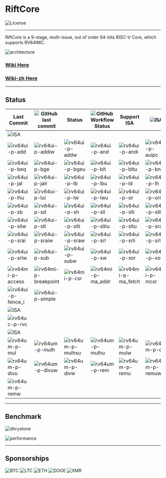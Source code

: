 # RiftCore

![License](https://img.shields.io/github/license/whutddk/RiftCore)



--------------------------------------------

RiftCore is a 9-stage, multi-issue, out of order 64-bits RISC-V Core, which supports RV64IMC.

![architecture](./doc/riftCore%20micro-architecture.png)



### [Wiki Here](https://github.com/whutddk/RiftCore/wiki)
### [Wiki-zh Here](https://gitee.com/whutddk/rift-core/wikis/)


------------------------------------

## Status

|Last Commit|![GitHub last commit](https://img.shields.io/github/last-commit/whutddk/RiftCore)|Status|![GitHub Workflow Status](https://img.shields.io/github/workflow/status/whutddk/RiftCore/CI)|Support ISA|![ISA](https://img.shields.io/badge/ISA-RV64IMC-yellowgreen)|
| --- | --- | --- | --- | --- | --- |
|![ISA](https://img.shields.io/badge/ISA-RV64I-yellowgreen)|
|![rv64ui-p-add](https://img.shields.io/endpoint?style=plastic&url=https%3A%2F%2Fraw.githubusercontent.com%2Fwhutddk%2FRiftCore%2Fgh-pages%2Fdata%2Frv64ui-p-add.json)|![rv64ui-p-addiw](https://img.shields.io/endpoint?style=plastic&url=https%3A%2F%2Fraw.githubusercontent.com%2Fwhutddk%2FRiftCore%2Fgh-pages%2Fdata%2Frv64ui-p-addiw.json)|![rv64ui-p-addw](https://img.shields.io/endpoint?style=plastic&url=https%3A%2F%2Fraw.githubusercontent.com%2Fwhutddk%2FRiftCore%2Fgh-pages%2Fdata%2Frv64ui-p-addw.json)|![rv64ui-p-and](https://img.shields.io/endpoint?style=plastic&url=https%3A%2F%2Fraw.githubusercontent.com%2Fwhutddk%2FRiftCore%2Fgh-pages%2Fdata%2Frv64ui-p-and.json)|![rv64ui-p-andi](https://img.shields.io/endpoint?style=plastic&url=https%3A%2F%2Fraw.githubusercontent.com%2Fwhutddk%2FRiftCore%2Fgh-pages%2Fdata%2Frv64ui-p-andi.json)|![rv64ui-p-auipc](https://img.shields.io/endpoint?style=plastic&url=https%3A%2F%2Fraw.githubusercontent.com%2Fwhutddk%2FRiftCore%2Fgh-pages%2Fdata%2Frv64ui-p-auipc.json)|
|![rv64ui-p-beq](https://img.shields.io/endpoint?style=plastic&url=https%3A%2F%2Fraw.githubusercontent.com%2Fwhutddk%2FRiftCore%2Fgh-pages%2Fdata%2Frv64ui-p-beq.json)|![rv64ui-p-bge](https://img.shields.io/endpoint?style=plastic&url=https%3A%2F%2Fraw.githubusercontent.com%2Fwhutddk%2FRiftCore%2Fgh-pages%2Fdata%2Frv64ui-p-bge.json)|![rv64ui-p-bgeu](https://img.shields.io/endpoint?style=plastic&url=https%3A%2F%2Fraw.githubusercontent.com%2Fwhutddk%2FRiftCore%2Fgh-pages%2Fdata%2Frv64ui-p-bgeu.json)|![rv64ui-p-blt](https://img.shields.io/endpoint?style=plastic&url=https%3A%2F%2Fraw.githubusercontent.com%2Fwhutddk%2FRiftCore%2Fgh-pages%2Fdata%2Frv64ui-p-blt.json)|![rv64ui-p-bltu](https://img.shields.io/endpoint?style=plastic&url=https%3A%2F%2Fraw.githubusercontent.com%2Fwhutddk%2FRiftCore%2Fgh-pages%2Fdata%2Frv64ui-p-bltu.json)|![rv64ui-p-bne](https://img.shields.io/endpoint?style=plastic&url=https%3A%2F%2Fraw.githubusercontent.com%2Fwhutddk%2FRiftCore%2Fgh-pages%2Fdata%2Frv64ui-p-bne.json)|
|![rv64ui-p-jal](https://img.shields.io/endpoint?style=plastic&url=https%3A%2F%2Fraw.githubusercontent.com%2Fwhutddk%2FRiftCore%2Fgh-pages%2Fdata%2Frv64ui-p-jal.json)|![rv64ui-p-jalr](https://img.shields.io/endpoint?style=plastic&url=https%3A%2F%2Fraw.githubusercontent.com%2Fwhutddk%2FRiftCore%2Fgh-pages%2Fdata%2Frv64ui-p-jalr.json)|![rv64ui-p-lb](https://img.shields.io/endpoint?style=plastic&url=https%3A%2F%2Fraw.githubusercontent.com%2Fwhutddk%2FRiftCore%2Fgh-pages%2Fdata%2Frv64ui-p-lb.json)|![rv64ui-p-lbu](https://img.shields.io/endpoint?style=plastic&url=https%3A%2F%2Fraw.githubusercontent.com%2Fwhutddk%2FRiftCore%2Fgh-pages%2Fdata%2Frv64ui-p-lbu.json)|![rv64ui-p-ld](https://img.shields.io/endpoint?style=plastic&url=https%3A%2F%2Fraw.githubusercontent.com%2Fwhutddk%2FRiftCore%2Fgh-pages%2Fdata%2Frv64ui-p-ld.json)|![rv64ui-p-lh](https://img.shields.io/endpoint?style=plastic&url=https%3A%2F%2Fraw.githubusercontent.com%2Fwhutddk%2FRiftCore%2Fgh-pages%2Fdata%2Frv64ui-p-lh.json)|
|![rv64ui-p-lhu](https://img.shields.io/endpoint?style=plastic&url=https%3A%2F%2Fraw.githubusercontent.com%2Fwhutddk%2FRiftCore%2Fgh-pages%2Fdata%2Frv64ui-p-lhu.json)|![rv64ui-p-lui](https://img.shields.io/endpoint?style=plastic&url=https%3A%2F%2Fraw.githubusercontent.com%2Fwhutddk%2FRiftCore%2Fgh-pages%2Fdata%2Frv64ui-p-lui.json)|![rv64ui-p-lw](https://img.shields.io/endpoint?style=plastic&url=https%3A%2F%2Fraw.githubusercontent.com%2Fwhutddk%2FRiftCore%2Fgh-pages%2Fdata%2Frv64ui-p-lw.json)|![rv64ui-p-lwu](https://img.shields.io/endpoint?style=plastic&url=https%3A%2F%2Fraw.githubusercontent.com%2Fwhutddk%2FRiftCore%2Fgh-pages%2Fdata%2Frv64ui-p-lwu.json)|![rv64ui-p-or](https://img.shields.io/endpoint?style=plastic&url=https%3A%2F%2Fraw.githubusercontent.com%2Fwhutddk%2FRiftCore%2Fgh-pages%2Fdata%2Frv64ui-p-or.json)|![rv64ui-p-ori](https://img.shields.io/endpoint?style=plastic&url=https%3A%2F%2Fraw.githubusercontent.com%2Fwhutddk%2FRiftCore%2Fgh-pages%2Fdata%2Frv64ui-p-ori.json)|
|![rv64ui-p-sb](https://img.shields.io/endpoint?style=plastic&url=https%3A%2F%2Fraw.githubusercontent.com%2Fwhutddk%2FRiftCore%2Fgh-pages%2Fdata%2Frv64ui-p-sb.json)|![rv64ui-p-sd](https://img.shields.io/endpoint?style=plastic&url=https%3A%2F%2Fraw.githubusercontent.com%2Fwhutddk%2FRiftCore%2Fgh-pages%2Fdata%2Frv64ui-p-sd.json)|![rv64ui-p-sh](https://img.shields.io/endpoint?style=plastic&url=https%3A%2F%2Fraw.githubusercontent.com%2Fwhutddk%2FRiftCore%2Fgh-pages%2Fdata%2Frv64ui-p-sh.json)|![rv64ui-p-sll](https://img.shields.io/endpoint?style=plastic&url=https%3A%2F%2Fraw.githubusercontent.com%2Fwhutddk%2FRiftCore%2Fgh-pages%2Fdata%2Frv64ui-p-sll.json)|![rv64ui-p-slli](https://img.shields.io/endpoint?style=plastic&url=https%3A%2F%2Fraw.githubusercontent.com%2Fwhutddk%2FRiftCore%2Fgh-pages%2Fdata%2Frv64ui-p-slli.json)|![rv64ui-p-slliw](https://img.shields.io/endpoint?style=plastic&url=https%3A%2F%2Fraw.githubusercontent.com%2Fwhutddk%2FRiftCore%2Fgh-pages%2Fdata%2Frv64ui-p-slliw.json)|
|![rv64ui-p-sllw](https://img.shields.io/endpoint?style=plastic&url=https%3A%2F%2Fraw.githubusercontent.com%2Fwhutddk%2FRiftCore%2Fgh-pages%2Fdata%2Frv64ui-p-sllw.json)|![rv64ui-p-slt](https://img.shields.io/endpoint?style=plastic&url=https%3A%2F%2Fraw.githubusercontent.com%2Fwhutddk%2FRiftCore%2Fgh-pages%2Fdata%2Frv64ui-p-slt.json)|![rv64ui-p-slti](https://img.shields.io/endpoint?style=plastic&url=https%3A%2F%2Fraw.githubusercontent.com%2Fwhutddk%2FRiftCore%2Fgh-pages%2Fdata%2Frv64ui-p-slti.json)|![rv64ui-p-sltiu](https://img.shields.io/endpoint?style=plastic&url=https%3A%2F%2Fraw.githubusercontent.com%2Fwhutddk%2FRiftCore%2Fgh-pages%2Fdata%2Frv64ui-p-sltiu.json)|![rv64ui-p-sltu](https://img.shields.io/endpoint?style=plastic&url=https%3A%2F%2Fraw.githubusercontent.com%2Fwhutddk%2FRiftCore%2Fgh-pages%2Fdata%2Frv64ui-p-sltu.json)|![rv64ui-p-sra](https://img.shields.io/endpoint?style=plastic&url=https%3A%2F%2Fraw.githubusercontent.com%2Fwhutddk%2FRiftCore%2Fgh-pages%2Fdata%2Frv64ui-p-sra.json)|
|![rv64ui-p-srai](https://img.shields.io/endpoint?style=plastic&url=https%3A%2F%2Fraw.githubusercontent.com%2Fwhutddk%2FRiftCore%2Fgh-pages%2Fdata%2Frv64ui-p-srai.json)|![rv64ui-p-sraiw](https://img.shields.io/endpoint?style=plastic&url=https%3A%2F%2Fraw.githubusercontent.com%2Fwhutddk%2FRiftCore%2Fgh-pages%2Fdata%2Frv64ui-p-sraiw.json)|![rv64ui-p-sraw](https://img.shields.io/endpoint?style=plastic&url=https%3A%2F%2Fraw.githubusercontent.com%2Fwhutddk%2FRiftCore%2Fgh-pages%2Fdata%2Frv64ui-p-sraw.json)|![rv64ui-p-srl](https://img.shields.io/endpoint?style=plastic&url=https%3A%2F%2Fraw.githubusercontent.com%2Fwhutddk%2FRiftCore%2Fgh-pages%2Fdata%2Frv64ui-p-srl.json)|![rv64ui-p-srli](https://img.shields.io/endpoint?style=plastic&url=https%3A%2F%2Fraw.githubusercontent.com%2Fwhutddk%2FRiftCore%2Fgh-pages%2Fdata%2Frv64ui-p-srli.json)|![rv64ui-p-srliw](https://img.shields.io/endpoint?style=plastic&url=https%3A%2F%2Fraw.githubusercontent.com%2Fwhutddk%2FRiftCore%2Fgh-pages%2Fdata%2Frv64ui-p-srliw.json)|
|![rv64ui-p-srlw](https://img.shields.io/endpoint?style=plastic&url=https%3A%2F%2Fraw.githubusercontent.com%2Fwhutddk%2FRiftCore%2Fgh-pages%2Fdata%2Frv64ui-p-srlw.json)|![rv64ui-p-sub](https://img.shields.io/endpoint?style=plastic&url=https%3A%2F%2Fraw.githubusercontent.com%2Fwhutddk%2FRiftCore%2Fgh-pages%2Fdata%2Frv64ui-p-sub.json)|![rv64ui-p-subw](https://img.shields.io/endpoint?style=plastic&url=https%3A%2F%2Fraw.githubusercontent.com%2Fwhutddk%2FRiftCore%2Fgh-pages%2Fdata%2Frv64ui-p-subw.json)|![rv64ui-p-sw](https://img.shields.io/endpoint?style=plastic&url=https%3A%2F%2Fraw.githubusercontent.com%2Fwhutddk%2FRiftCore%2Fgh-pages%2Fdata%2Frv64ui-p-sw.json)|![rv64ui-p-xor](https://img.shields.io/endpoint?style=plastic&url=https%3A%2F%2Fraw.githubusercontent.com%2Fwhutddk%2FRiftCore%2Fgh-pages%2Fdata%2Frv64ui-p-xor.json)|![rv64ui-p-xori](https://img.shields.io/endpoint?style=plastic&url=https%3A%2F%2Fraw.githubusercontent.com%2Fwhutddk%2FRiftCore%2Fgh-pages%2Fdata%2Frv64ui-p-xori.json)|
|![rv64mi-p-access](https://img.shields.io/endpoint?style=plastic&url=https%3A%2F%2Fraw.githubusercontent.com%2Fwhutddk%2FRiftCore%2Fgh-pages%2Fdata%2Frv64mi-p-access.json)|![rv64mi-p-breakpoint](https://img.shields.io/endpoint?style=plastic&url=https%3A%2F%2Fraw.githubusercontent.com%2Fwhutddk%2FRiftCore%2Fgh-pages%2Fdata%2Frv64mi-p-breakpoint.json)|![rv64mi-p-csr](https://img.shields.io/endpoint?style=plastic&url=https%3A%2F%2Fraw.githubusercontent.com%2Fwhutddk%2FRiftCore%2Fgh-pages%2Fdata%2Frv64mi-p-csr.json)|![rv64mi-p-ma_addr](https://img.shields.io/endpoint?style=plastic&url=https%3A%2F%2Fraw.githubusercontent.com%2Fwhutddk%2FRiftCore%2Fgh-pages%2Fdata%2Frv64mi-p-ma_addr.json)|![rv64mi-p-ma_fetch](https://img.shields.io/endpoint?style=plastic&url=https%3A%2F%2Fraw.githubusercontent.com%2Fwhutddk%2FRiftCore%2Fgh-pages%2Fdata%2Frv64mi-p-ma_fetch.json)|![rv64mi-p-mcsr](https://img.shields.io/endpoint?style=plastic&url=https%3A%2F%2Fraw.githubusercontent.com%2Fwhutddk%2FRiftCore%2Fgh-pages%2Fdata%2Frv64mi-p-mcsr.json)|
|![rv64ui-p-fence_i](https://img.shields.io/endpoint?style=plastic&url=https%3A%2F%2Fraw.githubusercontent.com%2Fwhutddk%2FRiftCore%2Fgh-pages%2Fdata%2Frv64ui-p-fence_i.json)|![rv64ui-p-simple](https://img.shields.io/endpoint?style=plastic&url=https%3A%2F%2Fraw.githubusercontent.com%2Fwhutddk%2FRiftCore%2Fgh-pages%2Fdata%2Frv64ui-p-simple.json)|
|![ISA](https://img.shields.io/badge/ISA-RV64C-yellowgreen)|
|![rv64uc-p-rvc](https://img.shields.io/endpoint?style=plastic&url=https%3A%2F%2Fraw.githubusercontent.com%2Fwhutddk%2FRiftCore%2Fgh-pages%2Fdata%2Frv64uc-p-rvc.json)|
|![ISA](https://img.shields.io/badge/ISA-RV64M-yellowgreen)|
|![rv64um-p-mul](https://img.shields.io/endpoint?style=plastic&url=https%3A%2F%2Fraw.githubusercontent.com%2Fwhutddk%2FRiftCore%2Fgh-pages%2Fdata%2Frv64um-p-mul.json)|![rv64um-p-mulh](https://img.shields.io/endpoint?style=plastic&url=https%3A%2F%2Fraw.githubusercontent.com%2Fwhutddk%2FRiftCore%2Fgh-pages%2Fdata%2Frv64um-p-mulh.json)|![rv64um-p-mulhsu](https://img.shields.io/endpoint?style=plastic&url=https%3A%2F%2Fraw.githubusercontent.com%2Fwhutddk%2FRiftCore%2Fgh-pages%2Fdata%2Frv64um-p-mulhsu.json)|![rv64um-p-mulhu](https://img.shields.io/endpoint?style=plastic&url=https%3A%2F%2Fraw.githubusercontent.com%2Fwhutddk%2FRiftCore%2Fgh-pages%2Fdata%2Frv64um-p-mulhu.json)|![rv64um-p-mulw](https://img.shields.io/endpoint?style=plastic&url=https%3A%2F%2Fraw.githubusercontent.com%2Fwhutddk%2FRiftCore%2Fgh-pages%2Fdata%2Frv64um-p-mulw.json)|![rv64um-p-div](https://img.shields.io/endpoint?style=plastic&url=https%3A%2F%2Fraw.githubusercontent.com%2Fwhutddk%2FRiftCore%2Fgh-pages%2Fdata%2Frv64um-p-div.json)|
|![rv64um-p-divu](https://img.shields.io/endpoint?style=plastic&url=https%3A%2F%2Fraw.githubusercontent.com%2Fwhutddk%2FRiftCore%2Fgh-pages%2Fdata%2Frv64um-p-divu.json)|![rv64um-p-divuw](https://img.shields.io/endpoint?style=plastic&url=https%3A%2F%2Fraw.githubusercontent.com%2Fwhutddk%2FRiftCore%2Fgh-pages%2Fdata%2Frv64um-p-divuw.json)|![rv64um-p-divw](https://img.shields.io/endpoint?style=plastic&url=https%3A%2F%2Fraw.githubusercontent.com%2Fwhutddk%2FRiftCore%2Fgh-pages%2Fdata%2Frv64um-p-divw.json)|![rv64um-p-rem](https://img.shields.io/endpoint?style=plastic&url=https%3A%2F%2Fraw.githubusercontent.com%2Fwhutddk%2FRiftCore%2Fgh-pages%2Fdata%2Frv64um-p-rem.json)|![rv64um-p-remu](https://img.shields.io/endpoint?style=plastic&url=https%3A%2F%2Fraw.githubusercontent.com%2Fwhutddk%2FRiftCore%2Fgh-pages%2Fdata%2Frv64um-p-remu.json)|![rv64um-p-remuw](https://img.shields.io/endpoint?style=plastic&url=https%3A%2F%2Fraw.githubusercontent.com%2Fwhutddk%2FRiftCore%2Fgh-pages%2Fdata%2Frv64um-p-remuw.json)|
|![rv64um-p-remw](https://img.shields.io/endpoint?style=plastic&url=https%3A%2F%2Fraw.githubusercontent.com%2Fwhutddk%2FRiftCore%2Fgh-pages%2Fdata%2Frv64um-p-remw.json)|


------------------------------------

## Benchmark

![dhrystone](https://img.shields.io/endpoint?style=plastic&url=https%3A%2F%2Fraw.githubusercontent.com%2Fwhutddk%2FRiftCore%2Fgh-pages%2Fdata%2Fdhrystone.json)

![performance](https://img.shields.io/endpoint?style=plastic&url=https%3A%2F%2Fraw.githubusercontent.com%2Fwhutddk%2FRiftCore%2Fgh-pages%2Fdata%2Fperformance.png)


------------------------------------

## Sponsorships

![BTC](https://img.shields.io/badge/BTC-124egseDMD983etDrsAzUnXvi6twpWtjLd-orange)
![LTC](https://img.shields.io/badge/LTC-LakQ8AL2JeLGKmjanYrpq6Hq7fW4NySXYA-green)
![ETH](https://img.shields.io/badge/ETH-0x2f8aeb5f9dfe2936632f47363a42d7f71810c62b-lightgrey)
![DOGE](https://img.shields.io/badge/DOGE-DJSv3BgtfPtjc3LzL5PaooAvs9xn8n4tbX-blue)
![XMR](https://img.shields.io/badge/XMR-43xzb6WgP7gNRDj9WDzCAybFCfNSXbAZsdkzfYQZw5eF83bFpsFDq7T4HA8wkRdP9oJ3wrEPbWA1F6s3odsAwtUPSVZpPfW-yellow)



